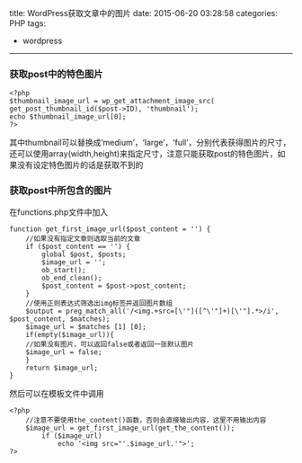 title: WordPress获取文章中的图片
date: 2015-06-20 03:28:58
categories: PHP
tags:
- wordpress
---

### 获取post中的特色图片
```
<?php
$thumbnail_image_url = wp_get_attachment_image_src( get_post_thumbnail_id($post->ID), 'thumbnail');
echo $thumbnail_image_url[0];
?>
```

<!--more-->

其中thumbnail可以替换成‘medium’，‘large’，‘full’，分别代表获得图片的尺寸，还可以使用array(width,height)来指定尺寸，注意只能获取post的特色图片，如果没有设定特色图片的话是获取不到的

### 获取post中所包含的图片
在functions.php文件中加入
```
function get_first_image_url($post_content = '') {
	//如果没有指定文章则选取当前的文章
	if ($post_content == '') {
		global $post, $posts;
		$image_url = '';
		ob_start();
		ob_end_clean();
		$post_content = $post->post_content;
	}
	//使用正则表达式筛选出img标签并返回图片数组
	$output = preg_match_all('/<img.+src=[\'"]([^\'"]+)[\'"].*>/i', $post_content, $matches);
	$image_url = $matches [1] [0];
	if(empty($image_url)){ 
	//如果没有图片，可以返回false或者返回一张默认图片
	$image_url = false;
	}
	return $image_url;
}
```
然后可以在模板文件中调用
```
<?php
	//注意不要使用the_content()函数，否则会直接输出内容，这里不用输出内容
	$image_url = get_first_image_url(get_the_content());
		if ($image_url)
			echo '<img src="'.$image_url.'">';
?>
```